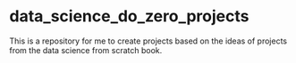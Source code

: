 # data_science_do_zero_projects
This is a repository for me to create projects based on the ideas of projects from the data science from scratch book.
